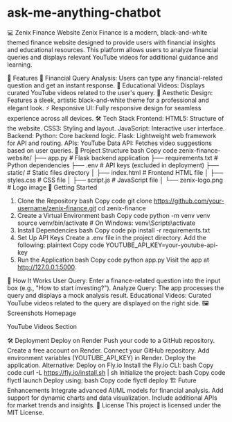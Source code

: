 # ask-me-anything-chatbot

💻 Zenix Finance Website
Zenix Finance is a modern, black-and-white themed finance website designed to provide users with financial insights and educational resources. This platform allows users to analyze financial queries and displays relevant YouTube videos for additional guidance and learning.

🌟 Features
🔎 Financial Query Analysis: Users can type any financial-related question and get an instant response.
🎥 Educational Videos: Displays curated YouTube videos related to the user's query.
🎨 Aesthetic Design: Features a sleek, artistic black-and-white theme for a professional and elegant look.
⚡ Responsive UI: Fully responsive design for seamless experience across all devices.
🛠️ Tech Stack
Frontend:
HTML5: Structure of the website.
CSS3: Styling and layout.
JavaScript: Interactive user interface.
Backend:
Python: Core backend logic.
Flask: Lightweight web framework for API and routing.
APIs:
YouTube Data API: Fetches video suggestions based on user queries.
📂 Project Structure
bash
Copy code
zenix-finance-website/
├── app.py              # Flask backend application
├── requirements.txt    # Python dependencies
├── .env                # API keys (excluded in deployment)
├── static/             # Static files directory
│   ├── index.html      # Frontend HTML file
│   ├── styles.css      # CSS file
│   ├── script.js       # JavaScript file
│   └── zenix-logo.png  # Logo image
🚀 Getting Started
1. Clone the Repository
bash
Copy code
git clone https://github.com/your-username/zenix-finance.git
cd zenix-finance
2. Create a Virtual Environment
bash
Copy code
python -m venv venv
source venv/bin/activate  # On Windows: venv\Scripts\activate
3. Install Dependencies
bash
Copy code
pip install -r requirements.txt
4. Set Up API Keys
Create a .env file in the project directory.
Add the following:
plaintext
Copy code
YOUTUBE_API_KEY=your-youtube-api-key
5. Run the Application
bash
Copy code
python app.py
Visit the app at http://127.0.0.1:5000.

🧪 How It Works
User Query: Enter a finance-related question into the input box (e.g., "How to start investing?").
Analyze Query: The app processes the query and displays a mock analysis result.
Educational Videos: Curated YouTube videos related to the query are displayed on the right side.
🖼️ Screenshots
Homepage

YouTube Videos Section

🛠️ Deployment
Deploy on Render
Push your code to a GitHub repository.
Create a free account on Render.
Connect your GitHub repository.
Add environment variables (YOUTUBE_API_KEY) in Render.
Deploy the application.
Alternative: Deploy on Fly.io
Install the Fly.io CLI:
bash
Copy code
curl -L https://fly.io/install.sh | sh
Initialize the project:
bash
Copy code
flyctl launch
Deploy using:
bash
Copy code
flyctl deploy
🏗️ Future Enhancements
Integrate advanced AI/ML models for financial analysis.
Add support for dynamic charts and data visualization.
Include additional APIs for market trends and insights.
📝 License
This project is licensed under the MIT License.
